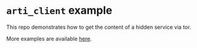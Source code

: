 # ```arti_client``` example

This repo demonstrates how to get the content of a hidden service via tor.

More examples are available [here](https://gitlab.torproject.org/tpo/core/arti/-/tree/main/crates/arti-client/examples).
